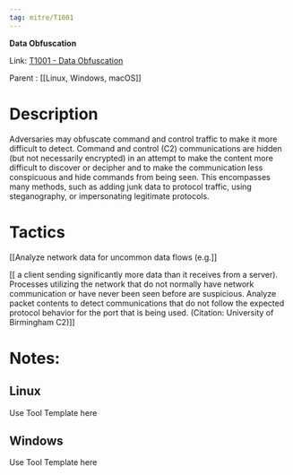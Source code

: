 ```yaml
---
tag: mitre/T1001
---
```


**Data Obfuscation**

Link: [T1001 - Data Obfuscation](https://attack.mitre.org/techniques/T1001)

Parent : [[Linux, Windows, macOS]]


# Description

Adversaries may obfuscate command and control traffic to make it more difficult to detect. Command and control (C2) communications are hidden (but not necessarily encrypted) in an attempt to make the content more difficult to discover or decipher and to make the communication less conspicuous and hide commands from being seen. This encompasses many methods, such as adding junk data to protocol traffic, using steganography, or impersonating legitimate protocols. 

# Tactics


[[Analyze network data for uncommon data flows (e.g.]]

[[ a client sending significantly more data than it receives from a server). Processes utilizing the network that do not normally have network communication or have never been seen before are suspicious. Analyze packet contents to detect communications that do not follow the expected protocol behavior for the port that is being used. (Citation: University of Birmingham C2)]]


# Notes:

## Linux

Use Tool Template here

## Windows

Use Tool Template here